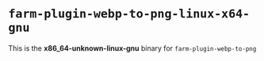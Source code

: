 # `farm-plugin-webp-to-png-linux-x64-gnu`

This is the **x86_64-unknown-linux-gnu** binary for `farm-plugin-webp-to-png`
